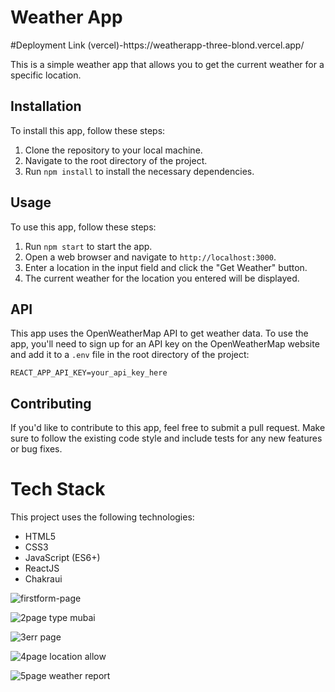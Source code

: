 <h1>Weather App</h1>
#Deployment Link (vercel)-https://weatherapp-three-blond.vercel.app/

<p>This is a simple weather app that allows you to get the current weather for a specific location.</p>
<h2>Installation</h2>
<p>To install this app, follow these steps:</p>
<ol>
  <li>Clone the repository to your local machine.</li>
  <li>Navigate to the root directory of the project.</li>
  <li>Run <code>npm install</code> to install the necessary dependencies.</li>
</ol>
<h2>Usage</h2>
<p>To use this app, follow these steps:</p>
<ol>
  <li>Run <code>npm start</code> to start the app.</li>
  <li>Open a web browser and navigate to <code>http://localhost:3000</code>.</li>
  <li>Enter a location in the input field and click the "Get Weather" button.</li>
  <li>The current weather for the location you entered will be displayed.</li>
</ol>
<h2>API</h2>
<p>This app uses the OpenWeatherMap API to get weather data. To use the app, you'll need to sign up for an API key on the OpenWeatherMap website and add it to a <code>.env</code> file in the root directory of the project:</p>
<pre><code>REACT_APP_API_KEY=your_api_key_here</code></pre>
<h2>Contributing</h2>
<p>If you'd like to contribute to this app, feel free to submit a pull request. Make sure to follow the existing code style and include tests for any new features or bug fixes.</p>

<h1>Tech Stack</h1>
    <p>This project uses the following technologies:</p>
    <ul>
      <li>HTML5</li>
      <li>CSS3</li>
      <li>JavaScript (ES6+)</li>
      <li>ReactJS</li>
    <li>Chakraui</li>
    </ul>



![firstform-page](https://user-images.githubusercontent.com/97114184/231898136-af16dce1-5ff6-4555-9c3b-0124cb57376a.png)

![2page type mubai](https://user-images.githubusercontent.com/97114184/231898157-a1b906f8-52c0-4ae0-9cfe-db7353c986bf.png)

![3err page](https://user-images.githubusercontent.com/97114184/231898162-14ebb870-526e-417f-96ba-93a3160951e5.png)

![4page location allow](https://user-images.githubusercontent.com/97114184/231898129-9c56d669-76c3-4763-a5d1-0d22ba39f92c.png)

![5page weather report](https://user-images.githubusercontent.com/97114184/231898134-e06207a6-5807-4390-bd42-4e75f85fb6de.png)


